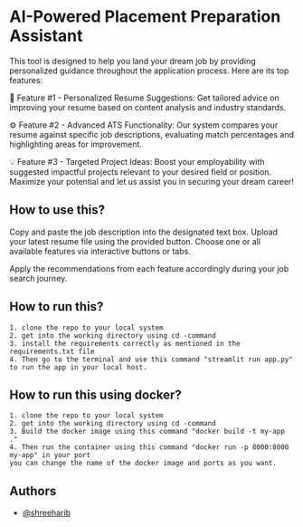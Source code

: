 
# AI-Powered Placement Preparation Assistant

This tool is designed to help you land your dream job by providing personalized guidance throughout the application process. Here are its top features:

📄 Feature #1 - Personalized Resume Suggestions: Get tailored advice on improving your resume based on content analysis and industry standards.

⚙️ Feature #2 - Advanced ATS Functionality: Our system compares your resume against specific job descriptions, evaluating match percentages and highlighting areas for improvement.

💡 Feature #3 - Targeted Project Ideas: Boost your employability with suggested impactful projects relevant to your desired field or position.
Maximize your potential and let us assist you in securing your dream career!


## How to use this?

Copy and paste the job description into the designated text box.
Upload your latest resume file using the provided button.
Choose one or all available features via interactive buttons or tabs.

Apply the recommendations from each feature accordingly during your job search journey.
## How to run this?

    1. clone the repo to your local system
    2. get into the working directory using cd -command
    3. install the requirements correctly as mentioned in the requirements.txt file
    4. Then go to the terminal and use this command "streamlit run app.py" to run the app in your local host.


## How to run this using docker?

    1. clone the repo to your local system
    2. get into the working directory using cd -command
    3. Build the docker image using this command "docker build -t my-app ."
    4. Then run the container using this command "docker run -p 8000:8000 my-app" in your port 
    you can change the name of the docker image and ports as you want.
## Authors

- [@shreeharib](https://www.github.com/shreeharib)

